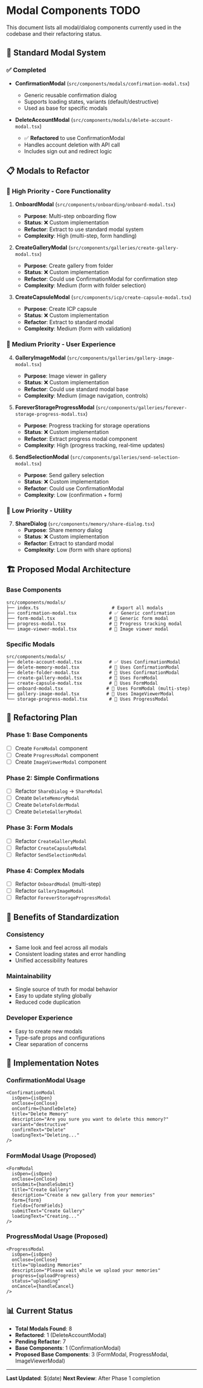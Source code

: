 # Modal Components TODO

This document lists all modal/dialog components currently used in the codebase and their refactoring status.

## 🎯 **Standard Modal System**

### ✅ **Completed**

- **ConfirmationModal** (`src/components/modals/confirmation-modal.tsx`)
  - Generic reusable confirmation dialog
  - Supports loading states, variants (default/destructive)
  - Used as base for specific modals

- **DeleteAccountModal** (`src/components/modals/delete-account-modal.tsx`)
  - ✅ **Refactored** to use ConfirmationModal
  - Handles account deletion with API call
  - Includes sign out and redirect logic

## 📋 **Modals to Refactor**

### 🔄 **High Priority - Core Functionality**

1. **OnboardModal** (`src/components/onboarding/onboard-modal.tsx`)
   - **Purpose**: Multi-step onboarding flow
   - **Status**: ❌ Custom implementation
   - **Refactor**: Extract to use standard modal system
   - **Complexity**: High (multi-step, form handling)

2. **CreateGalleryModal** (`src/components/galleries/create-gallery-modal.tsx`)
   - **Purpose**: Create gallery from folder
   - **Status**: ❌ Custom implementation
   - **Refactor**: Could use ConfirmationModal for confirmation step
   - **Complexity**: Medium (form with folder selection)

3. **CreateCapsuleModal** (`src/components/icp/create-capsule-modal.tsx`)
   - **Purpose**: Create ICP capsule
   - **Status**: ❌ Custom implementation
   - **Refactor**: Extract to standard modal
   - **Complexity**: Medium (form with validation)

### 🔄 **Medium Priority - User Experience**

4. **GalleryImageModal** (`src/components/galleries/gallery-image-modal.tsx`)
   - **Purpose**: Image viewer in gallery
   - **Status**: ❌ Custom implementation
   - **Refactor**: Could use standard modal base
   - **Complexity**: Medium (image navigation, controls)

5. **ForeverStorageProgressModal** (`src/components/galleries/forever-storage-progress-modal.tsx`)
   - **Purpose**: Progress tracking for storage operations
   - **Status**: ❌ Custom implementation
   - **Refactor**: Extract progress modal component
   - **Complexity**: High (progress tracking, real-time updates)

6. **SendSelectionModal** (`src/components/galleries/send-selection-modal.tsx`)
   - **Purpose**: Send gallery selection
   - **Status**: ❌ Custom implementation
   - **Refactor**: Could use ConfirmationModal
   - **Complexity**: Low (confirmation + form)

### 🔄 **Low Priority - Utility**

7. **ShareDialog** (`src/components/memory/share-dialog.tsx`)
   - **Purpose**: Share memory dialog
   - **Status**: ❌ Custom implementation
   - **Refactor**: Extract to standard modal
   - **Complexity**: Low (form with share options)

## 🏗️ **Proposed Modal Architecture**

### **Base Components**

```
src/components/modals/
├── index.ts                           # Export all modals
├── confirmation-modal.tsx            # ✅ Generic confirmation
├── form-modal.tsx                    # 🔄 Generic form modal
├── progress-modal.tsx                # 🔄 Progress tracking modal
└── image-viewer-modal.tsx            # 🔄 Image viewer modal
```

### **Specific Modals**

```
src/components/modals/
├── delete-account-modal.tsx          # ✅ Uses ConfirmationModal
├── delete-memory-modal.tsx           # 🔄 Uses ConfirmationModal
├── delete-folder-modal.tsx           # 🔄 Uses ConfirmationModal
├── create-gallery-modal.tsx          # 🔄 Uses FormModal
├── create-capsule-modal.tsx          # 🔄 Uses FormModal
├── onboard-modal.tsx                # 🔄 Uses FormModal (multi-step)
├── gallery-image-modal.tsx          # 🔄 Uses ImageViewerModal
└── storage-progress-modal.tsx        # 🔄 Uses ProgressModal
```

## 📝 **Refactoring Plan**

### **Phase 1: Base Components**

- [ ] Create `FormModal` component
- [ ] Create `ProgressModal` component
- [ ] Create `ImageViewerModal` component

### **Phase 2: Simple Confirmations**

- [ ] Refactor `ShareDialog` → `ShareModal`
- [ ] Create `DeleteMemoryModal`
- [ ] Create `DeleteFolderModal`
- [ ] Create `DeleteGalleryModal`

### **Phase 3: Form Modals**

- [ ] Refactor `CreateGalleryModal`
- [ ] Refactor `CreateCapsuleModal`
- [ ] Refactor `SendSelectionModal`

### **Phase 4: Complex Modals**

- [ ] Refactor `OnboardModal` (multi-step)
- [ ] Refactor `GalleryImageModal`
- [ ] Refactor `ForeverStorageProgressModal`

## 🎯 **Benefits of Standardization**

### **Consistency**

- Same look and feel across all modals
- Consistent loading states and error handling
- Unified accessibility features

### **Maintainability**

- Single source of truth for modal behavior
- Easy to update styling globally
- Reduced code duplication

### **Developer Experience**

- Easy to create new modals
- Type-safe props and configurations
- Clear separation of concerns

## 🔧 **Implementation Notes**

### **ConfirmationModal Usage**

```tsx
<ConfirmationModal
  isOpen={isOpen}
  onClose={onClose}
  onConfirm={handleDelete}
  title="Delete Memory"
  description="Are you sure you want to delete this memory?"
  variant="destructive"
  confirmText="Delete"
  loadingText="Deleting..."
/>
```

### **FormModal Usage** (Proposed)

```tsx
<FormModal
  isOpen={isOpen}
  onClose={onClose}
  onSubmit={handleSubmit}
  title="Create Gallery"
  description="Create a new gallery from your memories"
  form={form}
  fields={formFields}
  submitText="Create Gallery"
  loadingText="Creating..."
/>
```

### **ProgressModal Usage** (Proposed)

```tsx
<ProgressModal
  isOpen={isOpen}
  onClose={onClose}
  title="Uploading Memories"
  description="Please wait while we upload your memories"
  progress={uploadProgress}
  status="uploading"
  onCancel={handleCancel}
/>
```

## 📊 **Current Status**

- **Total Modals Found**: 8
- **Refactored**: 1 (DeleteAccountModal)
- **Pending Refactor**: 7
- **Base Components**: 1 (ConfirmationModal)
- **Proposed Base Components**: 3 (FormModal, ProgressModal, ImageViewerModal)

---

**Last Updated**: $(date)
**Next Review**: After Phase 1 completion

